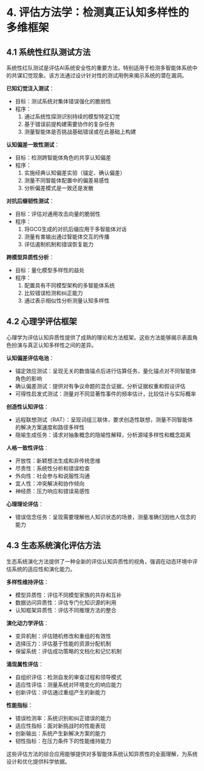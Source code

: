 # 4. 评估方法学：检测真正认知多样性的多维框架

## 4.1 系统性红队测试方法

系统性红队测试是评估AI系统安全性的重要方法，特别适用于检测多智能体系统中的共谋幻觉现象。该方法通过设计针对性的测试用例来揭示系统的潜在漏洞。

**已知幻觉注入测试**：
- 目标：测试系统对集体错误强化的脆弱性
- 程序：
  1. 通过系统性探测识别持续的模型特定幻觉
  2. 基于错误前提构建需要协作的复杂任务
  3. 测量智能体是否挑战基础错误或在此基础上构建

**认知偏差一致性测试**：
- 目标：检测跨智能体角色的共享认知偏差
- 程序：
  1. 实施经典认知偏差实验（锚定、确认偏差）
  2. 测量不同智能体配置中的偏差易感性
  3. 分析偏差模式是一致还是发散

**对抗后缀韧性测试**：
- 目标：评估对通用攻击向量的脆弱性
- 程序：
  1. 将GCG生成的对抗后缀应用于多智能体对话
  2. 测量有害输出通过智能体交互的传播
  3. 评估遏制机制和错误恢复能力

**跨模型异质性分析**：
- 目标：量化模型多样性的益处
- 程序：
  1. 配置具有不同模型架构的多智能体系统
  2. 比较错误检测和纠正能力
  3. 通过表示相似性分析测量认知多样性

## 4.2 心理学评估框架

心理学为评估认知异质性提供了成熟的理论和方法框架。这些方法能够揭示表面角色扮演与真正认知多样性之间的差异。

**认知偏差评估电池**：
- 锚定效应测试：呈现无关的数值锚点后进行估算任务，量化锚点对不同智能体角色的影响
- 确认偏差测试：提供对有争议命题的混合证据，分析证据权重和假设评估
- 可得性启发式测试：测量对不同显著性事件的频率估计，比较估计与实际概率

**创造性认知评估**：
- 远程联想测试（RAT）：呈现词组三联体，要求创造性联想，测量不同智能体的解决方案速度和路径多样性
- 隐喻生成任务：请求对抽象概念的隐喻性解释，分析源域多样性和概念距离

**人格一致性评估**：
- 开放性：新颖想法生成和非传统思维
- 尽责性：系统性分析和错误检查
- 外向性：社会参与和说服性沟通
- 宜人性：冲突解决和协作倾向
- 神经质：压力响应和错误易感性

**心理理论评估**：
- 错误信念任务：呈现需要理解他人知识状态的场景，测量准确归因他人信念的能力

## 4.3 生态系统演化评估方法

生态系统演化方法提供了一种全新的评估认知异质性的视角，强调在动态环境中评估系统的适应性和演化能力。

**多样性维持评估**：
- 模型异质性：评估不同模型家族的共存和互补
- 数据访问异质性：评估专门化知识源的利用
- 认知框架异质性：评估不同推理方法的整合

**演化动力学评估**：
- 变异机制：评估随机修改和重组的有效性
- 选择压力：评估基于性能的资源分配机制
- 保留系统：评估成功策略的文档化和记忆机制

**涌现属性评估**：
- 自组织评估：检测自发的审查过程和领导模式
- 适应性评估：测量系统对环境变化的响应能力
- 创新评估：评估通过重组产生的新能力

**性能指标**：
- 错误检测率：系统识别和纠正错误的能力
- 适应性指标：面对新挑战时的性能表现
- 创新输出：系统产生新解决方案的能力
- 韧性指标：在压力条件下的性能维持能力

这些评估方法的综合应用能够提供对多智能体系统认知异质性的全面理解，为系统设计和优化提供科学依据。
